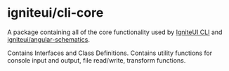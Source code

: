 # igniteui/cli-core

A package containing all of the core functionality used by [IgniteUI CLI](../cli) and [igniteui/angular-schematics](../ng-schematics).

Contains Interfaces and Class Definitions. Contains utility functions for console input and output, file read/write, transform functions.